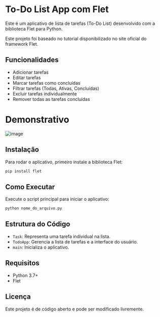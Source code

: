 # To-Do List App com Flet

Este é um aplicativo de lista de tarefas (To-Do List) desenvolvido com a biblioteca Flet para Python.

Este projeto foi baseado no tutorial disponibilizado no site oficial do framework Flet.

## Funcionalidades
- Adicionar tarefas
- Editar tarefas
- Marcar tarefas como concluídas
- Filtrar tarefas (Todas, Ativas, Concluídas)
- Excluir tarefas individualmente
- Remover todas as tarefas concluídas

# Demonstrativo
![image](https://github.com/user-attachments/assets/5f8ab65e-378b-4732-b2bc-35c3aa3b050e)

## Instalação
Para rodar o aplicativo, primeiro instale a biblioteca Flet:
```sh
pip install flet
```

## Como Executar
Execute o script principal para iniciar o aplicativo:
```sh
python nome_do_arquivo.py
```

## Estrutura do Código
- `Task`: Representa uma tarefa individual na lista.
- `TodoApp`: Gerencia a lista de tarefas e a interface do usuário.
- `main`: Inicializa o aplicativo.

## Requisitos
- Python 3.7+
- Flet

## Licença
Este projeto é de código aberto e pode ser modificado livremente.

